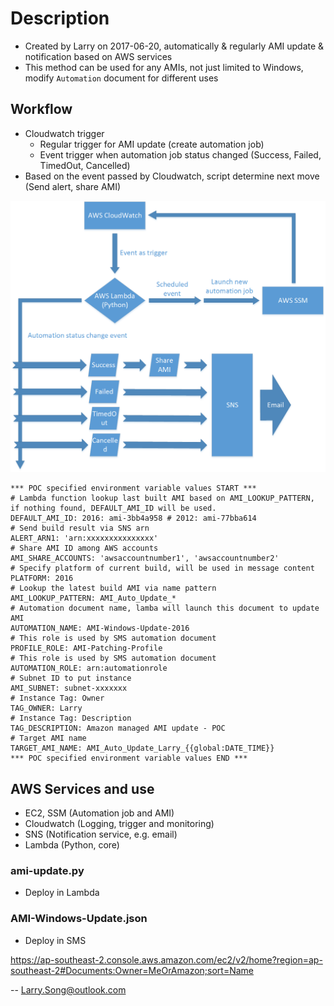 
# Description
* Created by Larry on 2017-06-20, automatically & regularly AMI update & notification based on AWS services
* This method can be used for any AMIs, not just limited to Windows, modify `Automation` document for different uses

## Workflow
* Cloudwatch trigger
	* Regular trigger for AMI update (create automation job)
	* Event trigger when automation job status changed (Success, Failed, TimedOut, Cancelled)
* Based on the event passed by Cloudwatch, script determine next move (Send alert, share AMI)

![alt text](https://github.com/LarrysGIT/AWS-Managed-AMI/blob/master/Images/workflow.png)

```
*** POC specified environment variable values START ***
# Lambda function lookup last built AMI based on AMI_LOOKUP_PATTERN, if nothing found, DEFAULT_AMI_ID will be used.
DEFAULT_AMI_ID: 2016: ami-3bb4a958 # 2012: ami-77bba614
# Send build result via SNS arn
ALERT_ARN1: 'arn:xxxxxxxxxxxxxxx'
# Share AMI ID among AWS accounts
AMI_SHARE_ACCOUNTS: 'awsaccountnumber1', 'awsaccountnumber2'
# Specify platform of current build, will be used in message content
PLATFORM: 2016
# Lookup the latest build AMI via name pattern
AMI_LOOKUP_PATTERN: AMI_Auto_Update_*
# Automation document name, lamba will launch this document to update AMI
AUTOMATION_NAME: AMI-Windows-Update-2016
# This role is used by SMS automation document
PROFILE_ROLE: AMI-Patching-Profile
# This role is used by SMS automation document
AUTOMATION_ROLE: arn:automationrole
# Subnet ID to put instance
AMI_SUBNET: subnet-xxxxxxx
# Instance Tag: Owner
TAG_OWNER: Larry
# Instance Tag: Description
TAG_DESCRIPTION: Amazon managed AMI update - POC
# Target AMI name
TARGET_AMI_NAME: AMI_Auto_Update_Larry_{{global:DATE_TIME}}
*** POC specified environment variable values END ***
```

## AWS Services and use
* EC2, SSM (Automation job and AMI)
* Cloudwatch (Logging, trigger and monitoring)
* SNS (Notification service, e.g. email)
* Lambda (Python, core)

### ami-update.py

* Deploy in Lambda

### AMI-Windows-Update.json

* Deploy in SMS

https://ap-southeast-2.console.aws.amazon.com/ec2/v2/home?region=ap-southeast-2#Documents:Owner=MeOrAmazon;sort=Name

-- Larry.Song@outlook.com



